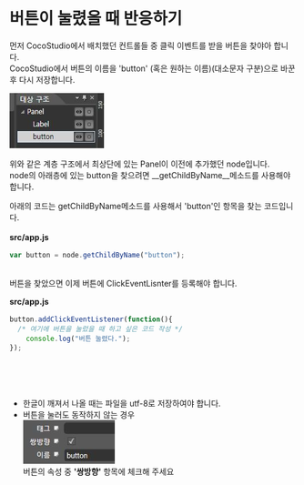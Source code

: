 버튼이 눌렸을 때 반응하기
====

먼저 CocoStudio에서 배치했던 컨트롤들 중 클릭 이벤트를 받을 버튼을 찾야아 합니다.<br>
CocoStudio에서 버튼의 이름을 'button' (혹은 원하는 이름)(대소문자 구분)으로 바꾼 후 다시 저장합니다.<br>

![tree](tree.jpg)

위와 같은 계층 구조에서 최상단에 있는 Panel이 이전에 추가했던 node입니다.<br>
node의 아래층에 있는 button을 찾으려면 __getChildByName__메소드를 사용해야 합니다.

아래의 코드는 getChildByName메소드를 사용해서 'button'인 항목을 찾는 코드입니다.<br><br>
__src/app.js__<br>
```js
var button = node.getChildByName("button");
```
<br>
버튼을 찾았으면 이제 버튼에 ClickEventLisnter를 등록해야 합니다.<br>

__src/app.js__
```js
button.addClickEventListener(function(){
  /* 여기에 버튼을 눌렀을 때 하고 싶은 코드 작성 */
	console.log("버튼 눌렸다.");
});
```

<br><br><br>

* 한글이 깨져서 나올 때는 파일을 utf-8로 저장하여야 합니다.
* 버튼을 눌러도 동작하지 않는 경우<br>
  ![props](props.jpg)<br>
  버튼의 속성 중 __'쌍방향'__ 항목에 체크해 주세요

